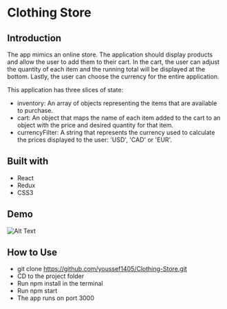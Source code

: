 # Clothing Store

## Introduction

The app mimics an online store. The application should display products and allow the user to add them to their cart. In the cart, the user can adjust the quantity of each item and the running total will be displayed at the bottom. Lastly, the user can choose the currency for the entire application.

This application has three slices of state:

- inventory: An array of objects representing the items that are available to purchase.
- cart: An object that maps the name of each item added to the cart to an object with the price and desired quantity for that item.
- currencyFilter: A string that represents the currency used to calculate the prices displayed to the user: 'USD', 'CAD' or 'EUR'.

## Built with

- React
- Redux
- CSS3

## Demo
![Alt Text](https://static-assets.codecademy.com/Courses/Learn-Redux/codecademy-store/shopping-cart-demo.gif)

## How to Use

- git clone https://github.com/youssef1405/Clothing-Store.git
- CD to the project folder
- Run npm install in the terminal
- Run npm start
- The app runs on port 3000
